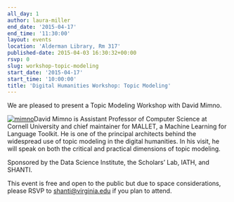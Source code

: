 ```yaml
---
all_day: 1
author: laura-miller
end_date: '2015-04-17'
end_time: '11:30:00'
layout: events
location: 'Alderman Library, Rm 317'
published-date: 2015-04-03 16:30:32+00:00
rsvp: 0
slug: workshop-topic-modeling
start_date: '2015-04-17'
start_time: '10:00:00'
title: 'Digital Humanities Workshop: Topic Modeling'
---
```


We are pleased to present a Topic Modeling Workshop with David Mimno.









[![mimno](http://scholarslab.org/wp-content/uploads/2015/04/mimno-110x110.jpeg)](http://scholarslab.org/wp-content/uploads/2015/04/mimno.jpeg)David Mimno is Assistant Professor of Computer Science at Cornell University and chief maintainer for MALLET, a Machine Learning for Language Toolkit. He is one of the principal architects behind the widespread use of topic modeling in the digital humanities. In his visit, he will speak on both the critical and practical dimensions of topic modeling.

Sponsored by the Data Science Institute, the Scholars’ Lab, IATH, and SHANTI.







This event is free and open to the public but due to space considerations, please RSVP to [shanti@virginia.edu](mailto:shanti@virginia.edu) if you plan to attend.
